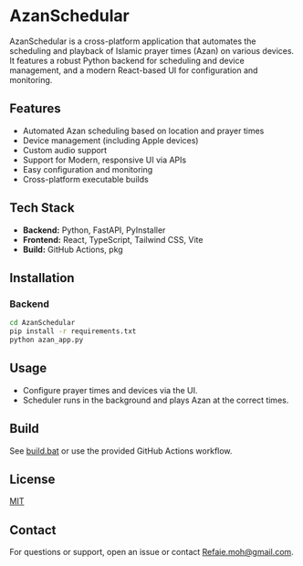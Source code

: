 # AzanSchedular

AzanSchedular is a cross-platform application that automates the scheduling and playback of Islamic prayer times (Azan) on various devices. It features a robust Python backend for scheduling and device management, and a modern React-based UI for configuration and monitoring.

## Features

- Automated Azan scheduling based on location and prayer times
- Device management (including Apple devices)
- Custom audio support
- Support for Modern, responsive UI via APIs
- Easy configuration and monitoring
- Cross-platform executable builds

## Tech Stack

- **Backend:** Python, FastAPI, PyInstaller
- **Frontend:** React, TypeScript, Tailwind CSS, Vite
- **Build:** GitHub Actions, pkg

## Installation

### Backend

```sh
cd AzanSchedular
pip install -r requirements.txt
python azan_app.py
```

## Usage

- Configure prayer times and devices via the UI.
- Scheduler runs in the background and plays Azan at the correct times.

## Build

See [build.bat](build.bat) or use the provided GitHub Actions workflow.


## License

[MIT](../License.txt)

## Contact

For questions or support, open an issue or contact [Refaie.moh@gmail.com](mailto:refaie.moh@gmail.com).